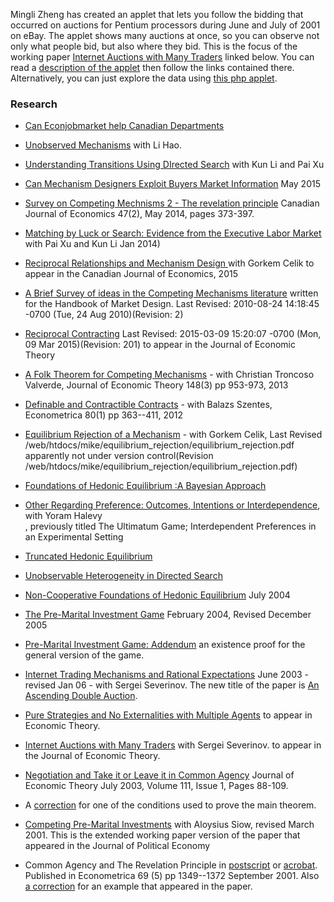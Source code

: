 Mingli Zheng has created an applet that lets you follow the bidding that occurred on auctions for Pentium
processors during June and July of 2001 on eBay.  The applet shows many auctions at once, so you can observe not only what people bid,
but also where they bid. This is the focus of the working paper [Internet Auctions with Many Traders](http://microeconomics.ca/michael_peters/internetauctionsrevisshort.pdf)
linked below.  You can read a 
[description of the applet](https://montoya.econ.ubc.ca/eBay/intro) then follow the links contained there. Alternatively, you can just explore the data using 
[this php applet](https://montoya.econ.ubc.ca/eBay/main).


### Research

* <a href="http://montoya.econ.ubc.ca/mike/can_ejm_help/can_ejm_help.pdf">Can Econjobmarket help Canadian Departments</a>
* <a href="http://montoya.econ.ubc.ca/mike/unobserved_mechanisms/working_paper/unobserved_mechanisms.pdf">Unobserved Mechanisms</a> with Li Hao.
* <a href="http://montoya.econ.ubc.ca/mike/matching_by_luck/working_paper/transitions.pdf">Understanding Transitions Using DIrected Search</a> with Kun Li and Pai Xu
* <a href="/mike/digital_markets.pdf"> Can Mechanism Designers Exploit Buyers Market Information</a> May 2015
* <a href="/mike/ca_survey.pdf"> Survey on Competing Mechnisms 2 - The revelation principle</a> Canadian Journal of Economics 47(2), May 2014, pages 373-397.
* <a href="/mike/matching_by_luck.pdf"> Matching by Luck or Search: Evidence from the Executive Labor Market</a> with Pai Xu  and Kun Li Jan 2014)
* <a href="http://montoya.econ.ubc.ca/mike/reciprocal_mechanisms.pdf">Reciprocal Relationships and Mechanism Design </a> with Gorkem Celik  to appear in the Canadian Journal of Economics, 2015
* <a href="/mike/competing.pdf"> A Brief Survey of ideas in the Competing Mechanisms literature</a> written for the Handbook of Market Design. Last Revised: 2010-08-24 14:18:45 -0700 (Tue, 24 Aug 2010)(Revision: 2)
* <a href="/mike/dual_mechanisms.pdf"> Reciprocal Contracting</a> Last Revised: 2015-03-09 15:20:07 -0700 (Mon, 09 Mar 2015)(Revision: 201) to appear in the Journal of Economic Theory 
* <a href="/mike/multiple_agency.pdf"> A Folk Theorem for Competing Mechanisms</a> - with Christian Troncoso Valverde, Journal of Economic Theory  148(3) pp 953-973, 2013
* <a href="/mike/folk_theorem.pdf"> Definable and Contractible Contracts</a> - with Balazs Szentes, Econometrica 80(1) pp 363--411, 2012
* <a href="/mike/equilibrium_rejection/equilibrium_rejection.pdf"> Equilibrium Rejection of a Mechanism</a> - with Gorkem Celik, Last Revised /web/htdocs/mike/equilibrium_rejection/equilibrium_rejection.pdf apparently not under version control(Revision /web/htdocs/mike/equilibrium_rejection/equilibrium_rejection.pdf)
* <a href="/mike/foundations_hedonic_2/foundations_hedonic_2.pdf"> Foundations of Hedonic Equilibrium :A Bayesian Approach</a> 
* <a href="/svn/ultimatum_game/working_paper/ultimatum-game.pdf">Other Regarding Preference: Outcomes, Intentions or Interdependence</a>, with Yoram Halevy<br> , previously titled The Ultimatum Game; Interdependent Preferences in an Experimental Setting

* <a href="/mike/truncated_hedonic.pdf">Truncated Hedonic Equilibrium</a> 
* <a href="http://microeconomics.ca/michael_peters/mixed_equilibrium.pdf">Unobservable Heterogeneity in Directed Search</a> 
* <a href="http://microeconomics.ca/michael_peters/dup_matching_limit_sequential.pdf">Non-Cooperative Foundations of Hedonic Equilibrium</a> July 2004
* <a href="http://microeconomics.ca/michael_peters/matching_limit_sim.pdf">The Pre-Marital Investment Game</a> February 2004, Revised December 2005
* <a href="http://microeconomics.ca/michael_peters/matching_limit_sim_add.pdf">Pre-Marital Investment Game: Addendum</a> an existence proof for the general version of the game.
* <a href="./michael_peters/information_revelation_7.pdf">Internet Trading Mechanisms and Rational Expectations</a> June 2003 - revised Jan 06 - with Sergei Severinov. The new title of the paper is <a href="http://microeconomics.ca/michael_peters/information_revelation_7.pdf">An Ascending Double Auction</a>.
* <a href="./papers/competing_mech2.pdf">Pure Strategies and No Externalities with Multiple Agents</a> to appear in Economic Theory.
* <a href="http://microeconomics.ca/michael_peters/internetauctionsrevisshort.pdf">Internet Auctions with Many Traders</a> 
with Sergei Severinov. to appear in the Journal of Economic Theory.
* <a href="./papers/nonlinear_prices3.pdf">Negotiation and Take it or Leave it in Common Agency</a>
Journal of Economic Theory July 2003, Volume 111, Issue 1, Pages 88-109. 
* A <a href="papers/takeit_errata/errata.pdf">correction</a> for one of the conditions used to prove the 
main theorem.
* <a href="./papers/existence103.pdf">Competing Pre-Marital Investments</a> with
Aloysius Siow, revised March 2001. This is the extended working paper version of the paper that appeared in the Journal of Political Economy
* Common Agency and The Revelation Principle in <a href="./papers/common_agency5.ps">postscript</a>
or <a href="./papers/common_agency5.pdf">acrobat</a>. Published in Econometrica 69 (5) pp 1349--1372 September 2001. Also <a href="./papers/corrected_example.pdf">a correction</a> for an example that appeared in the paper.
